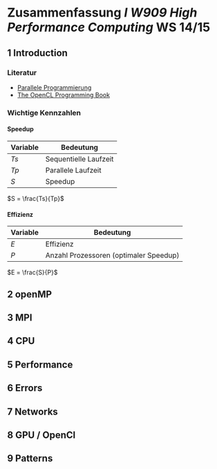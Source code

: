 # Zusammenfassung _I W909 High Performance Computing_ WS 14/15



## 1 Introduction

### Literatur

* [Parallele Programmierung](http://link.springer.com/book/10.1007%2F978-3-642-13604-7)
* [The OpenCL Programming Book](http://www.fixstars.com/en/opencl/book/)

### Wichtige Kennzahlen

#### Speedup

| Variable | Bedeutung |
| -- | -- |
| $Ts$ | Sequentielle Laufzeit |
| $Tp$ | Parallele Laufzeit |
| $S$  | Speedup |

$S = \frac{Ts}{Tp}$


#### Effizienz

| Variable | Bedeutung |
| -- | -- |
|$E$ | Effizienz |
|$P$ | Anzahl Prozessoren (optimaler Speedup) |

$E = \frac{S}{P}$

## 2 openMP



## 3 MPI



## 4 CPU



## 5 Performance



## 6 Errors



## 7 Networks



## 8 GPU / OpenCl



## 9 Patterns




